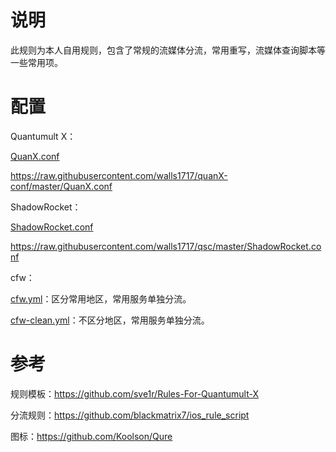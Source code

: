 # 说明
此规则为本人自用规则，包含了常规的流媒体分流，常用重写，流媒体查询脚本等一些常用项。

# 配置

Quantumult X：

[QuanX.conf](https://raw.githubusercontent.com/walls1717/quanX-conf/master/QuanX.conf)

https://raw.githubusercontent.com/walls1717/quanX-conf/master/QuanX.conf

ShadowRocket：

[ShadowRocket.conf](https://raw.githubusercontent.com/walls1717/quanX-conf/master/QuanX.conf)

https://raw.githubusercontent.com/walls1717/qsc/master/ShadowRocket.conf

cfw：

[cfw.yml](./cfw.yml)：区分常用地区，常用服务单独分流。

[cfw-clean.yml](./cfw-clean.yml)：不区分地区，常用服务单独分流。

# 参考

规则模板：https://github.com/sve1r/Rules-For-Quantumult-X

分流规则：https://github.com/blackmatrix7/ios_rule_script

图标：https://github.com/Koolson/Qure